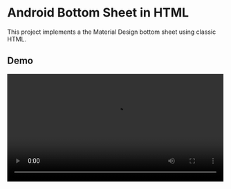 # Android Bottom Sheet in HTML

This project implements a the Material Design bottom sheet using classic HTML. 

## Demo
<video controls width="500">
  <source src="demo.webp" type="video/webm">
  Your browser does not support the video tag.
</video>
